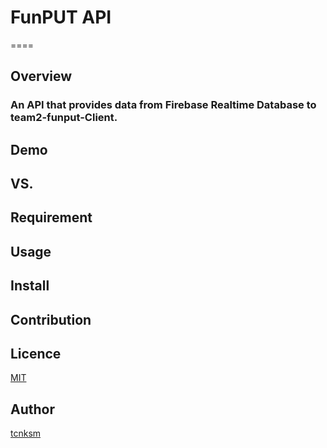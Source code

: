 # FunPUT API
====

## Overview
### An API that provides data from Firebase Realtime Database to team2-funput-Client.

## 

## Demo

## VS. 

## Requirement

## Usage

## Install

## Contribution

## Licence

[MIT](https://github.com/tcnksm/tool/blob/master/LICENCE)

## Author

[tcnksm](https://github.com/tcnksm)
